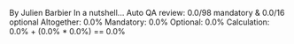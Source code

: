 By Julien Barbier
In a nutshell...
Auto QA review: 0.0/98 mandatory & 0.0/16 optional
Altogether: 0.0%
Mandatory: 0.0%
Optional: 0.0%
Calculation: 0.0% + (0.0% * 0.0%) == 0.0%
